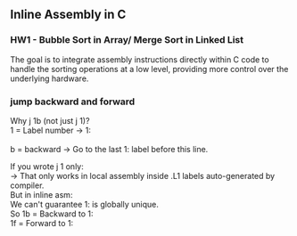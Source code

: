 ## Inline Assembly in C

### HW1 - Bubble Sort in Array/ Merge Sort in Linked List
The goal is to integrate assembly instructions directly within C code to handle the sorting operations at a low level, providing more control over the underlying hardware.



### jump backward and forward 
Why j 1b (not just j 1)?<br>
1 = Label number → 1:<br>          
b = backward → Go to the last 1: label before this line.<br>

If you wrote j 1 only:<br>
→ That only works in local assembly inside .L1 labels auto-generated by compiler.<br>
But in inline asm:<br>
We can't guarantee 1: is globally unique.<br>
So 1b = Backward to 1:<br>
1f = Forward to 1:<br>
